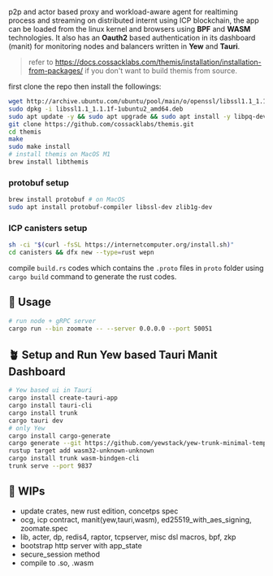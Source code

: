 

p2p and actor based proxy and workload-aware agent for realtiming process and streaming on distributed internt using ICP blockchain, the app can be loaded from the linux kernel and browsers using **BPF** and **WASM** technologies. It also has an **Oauth2** based authentication in its dashboard (manit) for monitoring nodes and balancers written in **Yew** and **Tauri**.

> refer to https://docs.cossacklabs.com/themis/installation/installation-from-packages/ if you don't want to build themis from source.

first clone the repo then install the followings:

```bash
wget http://archive.ubuntu.com/ubuntu/pool/main/o/openssl/libssl1.1_1.1.1f-1ubuntu2_amd64.deb
sudo dpkg -i libssl1.1_1.1.1f-1ubuntu2_amd64.deb
sudo apt update -y && sudo apt upgrade && sudo apt install -y libpq-dev pkg-config build-essential libudev-dev libssl-dev librust-openssl-dev
git clone https://github.com/cossacklabs/themis.git
cd themis
make
sudo make install
# install themis on MacOS M1
brew install libthemis
```

### protobuf setup

```bash
brew install protobuf # on MacOS
sudo apt install protobuf-compiler libssl-dev zlib1g-dev
```

### ICP canisters setup 

```bash
sh -ci "$(curl -fsSL https://internetcomputer.org/install.sh)"
cd canisters && dfx new --type=rust wepn
```

compile `build.rs` codes which contains the `.proto` files in `proto` folder using ```cargo build``` command to generate the rust codes.

## 🥙 Usage

```bash
# run node + gRPC server
cargo run --bin zoomate -- --server 0.0.0.0 --port 50051
```

## 🪴 Setup and Run Yew based Tauri Manit Dashboard

```bash
# Yew based ui in Tauri
cargo install create-tauri-app
cargo install tauri-cli
cargo install trunk
cargo tauri dev
# only Yew
cargo install cargo-generate
cargo generate --git https://github.com/yewstack/yew-trunk-minimal-template ###### build a new yew app
rustup target add wasm32-unknown-unknown
cargo install trunk wasm-bindgen-cli
trunk serve --port 9837
```
## 🧱 WIPs

- update crates, new rust edition, concetps spec
- ocg, icp contract, manit(yew,tauri,wasm), ed25519_with_aes_signing, zoomate.spec
- lib, acter, dp, redis4, raptor, tcpserver, misc dsl macros, bpf, zkp
- bootstrap http server with app_state
- secure_session method
- compile to .so, .wasm